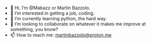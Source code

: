 - 👋 Hi, I’m @Mabazz or Martin Bazzolo.
- 👀 I’m interested in getting a job, coding.
- 🌱 I’m currently learning python, the hard way.
- 💞️ I’m looking to collaborate on whatever it makes me improve at something, you know?
- 📫 How to reach me: martinbazzolo@proton.me

<!---
Mabazz/Mabazz is a ✨ special ✨ repository because its `README.md` (this file) appears on your GitHub profile.
You can click the Preview link to take a look at your changes.
--->
